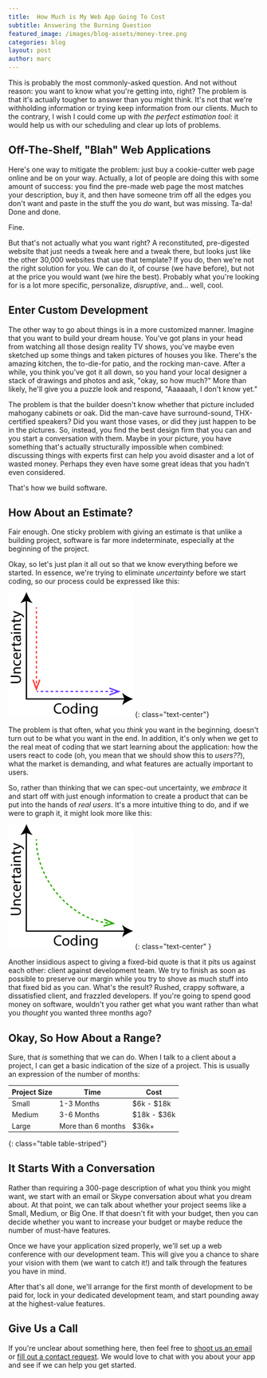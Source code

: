 ```yaml
---
title:  How Much is My Web App Going To Cost
subtitle: Answering the Burning Question
featured_image: /images/blog-assets/money-tree.png
categories: blog
layout: post
author: marc
---
```


This is probably the most commonly-asked question. And not without reason: you want to know what you're getting into, right? The problem is that it's actually tougher to answer than you might think. It's not that we're withholding information or trying keep information from our clients. Much to the contrary, I wish I could come up with _the perfect estimation tool:_ it would help us with our scheduling and clear up lots of problems.

## Off-The-Shelf, "Blah" Web Applications

Here's one way to mitigate the problem: just buy a cookie-cutter web page online and be on your way. Actually, a lot of people are doing this with some amount of success: you find the pre-made web page the most matches your description, buy it, and then have someone trim off all the edges you don't want and paste in the stuff the you _do_ want, but was missing. Ta-da! Done and done.

Fine.

But that's not actually what you want right? A reconstituted, pre-digested website that just needs a tweak here and a tweak there, but looks just like the other 30,000 websites that use that template? If you do, then we're not the right solution for you. We can do it, of course (we have before), but not at the price you would want (we hire the best). Probably what you're looking for is a lot more specific, personalize, _disruptive_, and... well, cool.

## Enter Custom Development

The other way to go about things is in a more customized manner. Imagine that you want to build your dream house. You've got plans in your head from watching all those design reality TV shows, you've maybe even sketched up some things and taken pictures of houses you like. There's the amazing kitchen, the to-die-for patio, and the rocking man-cave. After a while, you think you've got it all down, so you hand your local designer a stack of drawings and photos and ask, "okay, so how much?" More than likely, he'll give you a puzzle look and respond, "Aaaaaah, I don't know yet."

The problem is that the builder doesn't know whether that picture included mahogany cabinets or oak. Did the man-cave have surround-sound, THX-certified speakers? Did you want those vases, or did they just happen to be in the pictures. So, instead, you find the best design firm that you can and you start a conversation with them. Maybe in your picture, you have something that's actually structurally impossible when combined: discussing things with experts first can help you avoid disaster and a lot of wasted money. Perhaps they even have some great ideas that you hadn't even considered.

That's how we build software.

## How About an Estimate?

Fair enough. One sticky problem with giving an estimate is that unlike a building project, software is far more indeterminate, especially at the beginning of the project.

Okay, so let's just plan it all out so that we know everything before we started. In essence, we're trying to eliminate _uncertainty_ before we start coding, so our process could be expressed like this:

![Waterfall-Process](/images/Waterfall-Process.png)
{: class="text-center"}

The problem is that often, what you _think_ you want in the beginning, doesn't turn out to be what you want in the end. In addition, it's only when we get to the real meat of coding that we start learning about the application: how the users react to code (oh, you mean that we should show this to _users??_), what the market is demanding, and what features are actually important to users.

So, rather than thinking that we can spec-out uncertainty, we _embrace_ it and start off with just enough information to create a product that can be put into the hands of _real users_. It's a more intuitive thing to do, and if we were to graph it, it might look more like this:

![Agile Process](/images/Agile-Process.png)
{: class="text-center" }

Another insidious aspect to giving a fixed-bid quote is that it pits us against each other: client against development team. We try to finish as soon as possible to preserve our margin while you try to shove as much stuff into that fixed bid as you can. What's the result? Rushed, crappy software, a dissatisfied client, and frazzled developers. If you're going to spend good money on software, wouldn't you rather get what you want rather than what you _thought_ you wanted three months ago?

## Okay, So How About a Range?

Sure, that _is_ something that we can do. When I talk to a client about a project, I can get a basic indication of the size of a project. This is usually an expression of the number of months:

| Project Size | Time               | Cost        |
|--------------|--------------------|-------------|
| Small        | 1-3 Months         | $6k - $18k  |
| Medium       | 3-6 Months         | $18k - $36k |
| Large        | More than 6 months | $36k+       |
{: class="table table-striped"}

## It Starts With a Conversation

Rather than requiring a 300-page description of what you think you might want, we start with an email or Skype conversation about what you dream about. At that point, we can talk about whether your project seems like a Small, Medium, or Big One. If that doesn't fit with your budget, then you can decide whether you want to increase your budget or maybe reduce the number of must-have features.

Once we have your application sized properly, we'll set up a web conference with our development team. This will give you a chance to share your vision with them (we want to catch it!) and talk through the features you have in mind.

After that's all done, we'll arrange for the first month of development to be paid for, lock in your dedicated development team, and start pounding away at the highest-value features.

## Give Us a Call

If you're unclear about something here, then feel free to [shoot us an email](mailto:hello@ezeratech.com) or [fill out a contact request](/contact/). We would love to chat with you about your app and see if we can help you get started.
